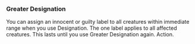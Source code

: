 ### Greater Designation

You can assign an innocent or guilty label to all creatures within immediate range when you use Designation. The one label applies to all affected creatures. This lasts until you use Greater Designation again. Action.